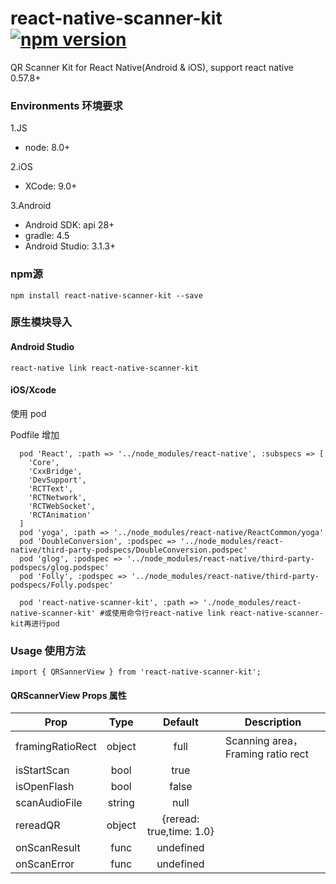 # react-native-scanner-kit[![npm version](https://img.shields.io/npm/v/react-native-scanner-kit.svg?style=flat)](https://www.npmjs.com/package/react-native-scanner-kit)

QR Scanner Kit for React Native(Android & iOS), support react native 0.57.8+

### Environments 环境要求
1.JS
- node: 8.0+

2.iOS
- XCode: 9.0+

3.Android
- Android SDK: api 28+
- gradle: 4.5
- Android Studio: 3.1.3+

### npm源
`npm install react-native-scanner-kit --save`

### 原生模块导入
#### Android Studio
`react-native link react-native-scanner-kit`

#### iOS/Xcode
使用 pod

Podfile 增加
```
  pod 'React', :path => '../node_modules/react-native', :subspecs => [
    'Core',
    'CxxBridge',
    'DevSupport', 
    'RCTText',
    'RCTNetwork',
    'RCTWebSocket', 
    'RCTAnimation'
  ]
  pod 'yoga', :path => '../node_modules/react-native/ReactCommon/yoga'
  pod 'DoubleConversion', :podspec => '../node_modules/react-native/third-party-podspecs/DoubleConversion.podspec'
  pod 'glog', :podspec => '../node_modules/react-native/third-party-podspecs/glog.podspec'
  pod 'Folly', :podspec => '../node_modules/react-native/third-party-podspecs/Folly.podspec'

  pod 'react-native-scanner-kit', :path => './node_modules/react-native-scanner-kit' #或使用命令行react-native link react-native-scanner-kit再进行pod
```
### Usage 使用方法
`import { QRSannerView } from 'react-native-scanner-kit';`

#### QRScannerView Props 属性
| Prop                    | Type  | Default  | Description
| ----------------------- |:-----:| :-------:| -------
| framingRatioRect        | object| full     | Scanning area，Framing ratio rect
| isStartScan             | bool  | true     |
| isOpenFlash             | bool  | false    |
| scanAudioFile           | string| null     | 
| rereadQR                | object| {reread: true,time: 1.0} | 
| onScanResult            | func  | undefined| 
| onScanError             | func  | undefined|
